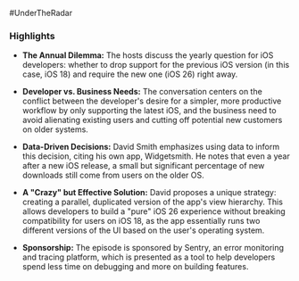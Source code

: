 #UnderTheRadar
### Highlights

- **The Annual Dilemma:** The hosts discuss the yearly question for iOS developers: whether to drop support for the previous iOS version (in this case, iOS 18) and require the new one (iOS 26) right away.
    
- **Developer vs. Business Needs:** The conversation centers on the conflict between the developer's desire for a simpler, more productive workflow by only supporting the latest iOS, and the business need to avoid alienating existing users and cutting off potential new customers on older systems.
    
- **Data-Driven Decisions:** David Smith emphasizes using data to inform this decision, citing his own app, Widgetsmith. He notes that even a year after a new iOS release, a small but significant percentage of new downloads still come from users on the older OS.
    
- **A "Crazy" but Effective Solution:** David proposes a unique strategy: creating a parallel, duplicated version of the app's view hierarchy. This allows developers to build a "pure" iOS 26 experience without breaking compatibility for users on iOS 18, as the app essentially runs two different versions of the UI based on the user's operating system.
    
- **Sponsorship:** The episode is sponsored by Sentry, an error monitoring and tracing platform, which is presented as a tool to help developers spend less time on debugging and more on building features.